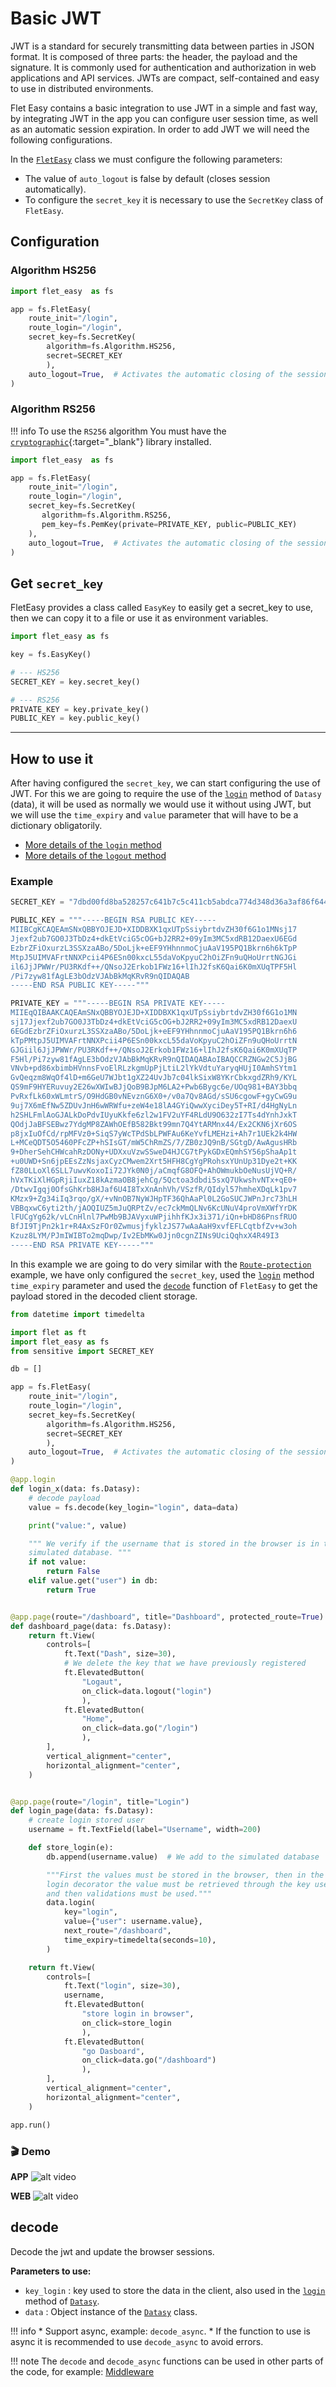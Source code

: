 # Basic JWT
JWT is a standard for securely transmitting data between parties in JSON format. It is composed of three parts: the header, the payload and the signature. It is commonly used for authentication and authorization in web applications and API services. JWTs are compact, self-contained and easy to use in distributed environments.

Flet Easy contains a basic integration to use JWT in a simple and fast way, by integrating JWT in the app you can configure user session time, as well as an automatic session expiration. In order to add JWT we will need the following configurations.

In the [`FletEasy`](/flet-easy/0.2.4/how-to-use/#fleteasy) class we must configure the following parameters:

* The value of `auto_logout` is false by default (closes session automatically).
* To configure the `secret_key` it is necessary to use the `SecretKey` class of `FletEasy`.

## Configuration

### Algorithm HS256
```python title="main.py" hl_lines="6-9"
import flet_easy  as fs

app = fs.FletEasy(
    route_init="/login",
    route_login="/login",
    secret_key=fs.SecretKey(
        algorithm=fs.Algorithm.HS256,
        secret=SECRET_KEY
        ),
    auto_logout=True,  # Activates the automatic closing of the session.
)
```

### Algorithm RS256

!!! info
    To use the `RS256` algorithm You must have the [`cryptographic`](https://github.com/pyca/cryptography){:target="_blank"} library installed.

```python title="main.py" hl_lines="6-9"
import flet_easy  as fs

app = fs.FletEasy(
    route_init="/login",
    route_login="/login",
    secret_key=fs.SecretKey(
       algorithm=fs.Algorithm.RS256,
       pem_key=fs.PemKey(private=PRIVATE_KEY, public=PUBLIC_KEY)
    ),
    auto_logout=True,  # Activates the automatic closing of the session.
)
```

## Get `secret_key`
FletEasy provides a class called `EasyKey` to easily get a secret_key to use, then we can copy it to a file or use it as environment variables.

```python
import flet_easy as fs

key = fs.EasyKey()

# --- HS256
SECRET_KEY = key.secret_key()

# --- RS256
PRIVATE_KEY = key.private_key()
PUBLIC_KEY = key.public_key()
```

---

## How to use it
After having configured the `secret_key`, we can start configuring the use of JWT. For this we are going to require the use of the [`login`](/flet-easy/0.2.4/customized-app/route-protection) method of `Datasy` (data), it will be used as normally we would use it without using JWT, but we will use the `time_expiry` and `value` parameter that will have to be a dictionary obligatorily.

* [More details of the `login` method](/flet-easy/0.2.4/customized-app/route-protection/#login)
* [More details of the `logout` method](/flet-easy/0.2.4/customized-app/route-protection/#logout)

### Example
```python title="sensitive.py"
SECRET_KEY = "7dbd00fd8ba528257c641b7c5c411cb5abdca774d348d36a3af86f644b132382a3f3f71361fd4e19d2d2dcbcee6f2769af84cbe372a3a5b9db35d3d2707e1d0a"

PUBLIC_KEY = """-----BEGIN RSA PUBLIC KEY-----
MIIBCgKCAQEAmSNxQBBYOJEJD+XIDDBXK1qxUTpSsiybrtdvZH30f6G1o1MNsj17
Jjexf2ub7GO0J3TbDz4+dkEtVciG5cOG+bJ2RR2+09yIm3MC5xdRB12DaexU6EGd
EzbrZFiOxurzL3SSXzaABo/5DoLjk+eEF9YHhnnmoCjuAaV195PQ1Bkrn6h6kTpP
MtpJ5UIMVAFrtNNXPcii4P6ESn00kxcL55daVoKpyuC2hOiZFn9uQHoUrrtNGJGi
il6JjJPWWr/PU3RKdf++/QNsoJ2Erkob1FWz16+lIhJ2fsK6Qai6K0mXUqTPF5Hl
/Pi7zyw81fAgLE3bOdzVJAbBkMqKRvR9nQIDAQAB
-----END RSA PUBLIC KEY-----"""

PRIVATE_KEY = """-----BEGIN RSA PRIVATE KEY-----
MIIEqQIBAAKCAQEAmSNxQBBYOJEJD+XIDDBXK1qxUTpSsiybrtdvZH30f6G1o1MN
sj17Jjexf2ub7GO0J3TbDz4+dkEtVciG5cOG+bJ2RR2+09yIm3MC5xdRB12DaexU
6EGdEzbrZFiOxurzL3SSXzaABo/5DoLjk+eEF9YHhnnmoCjuAaV195PQ1Bkrn6h6
kTpPMtpJ5UIMVAFrtNNXPcii4P6ESn00kxcL55daVoKpyuC2hOiZFn9uQHoUrrtN
GJGiil6JjJPWWr/PU3RKdf++/QNsoJ2Erkob1FWz16+lIhJ2fsK6Qai6K0mXUqTP
F5Hl/Pi7zyw81fAgLE3bOdzVJAbBkMqKRvR9nQIDAQABAoIBAQCCRZNGw2C5JjBG
VNvb+pd86xbimbHVnnsFvoElRLzkgmUpPjLtiL2lYkVdtuYaryqHUjI0AmhSYtm1
GvQeqzm8WqOf4lD+m6GeU7WJbt1gXZ24UvJb7c04lkSixW8YKrCbkxgdZRh9/KYL
QS9mF9HYERuvuy2E26wXWIwBJjQoB9BJpM6LA2+Pwb6Bygc6e/UOq981+BAY3bbq
PvRxfLk60xWLmtrS/O9HdGB0vNEvznG6X0+/v0a7Qv8AGd/sSU6cgowF+gyCwG9u
9uj7X6mEfNw5ZDUvJnH6wWRWfu+zeW4e18lA4GYiQwwXyciDey5T+RI/d4HgNyLn
h2SHLFmlAoGJALkDoPdvIUyuKkfe6zl2w1FV2uYF4RLdU9O632zI7Ts4dYnhJxkT
QOdjJaBFSEBwz7YdgMP8ZAWhOEfB582Bkt99mn7Q4YtARMnx44/Ex2CKN6jXr6OS
p8jxIuOfCd/rpMFVz0+SiqS7yWcTPdSbLPWFAu6KeYvfLMEHzi+Ah7r1UEk2k4HW
L+MCeQDT5O5460PFcZP+hSIsGT/mW5ChRmZS/7/ZB0zJQ9nB/SGtgD/AwAgusHRb
9+DherSehCHWcahRzDONy+UDXxuVzwSSweD4HJCG7tPykGDxEQmhSY56pShaAp1t
+u0UWD+Sn6jpEEsZzNsjaxCyzCMwem2Xrt5HFH8CgYgPRohsxYUnUp31Dye2t+KK
fZ80LLoXl6SLL7uwvKoxoIi72JYk0N0j/aCmqfG8OFQ+AhOWmukbOeNusUjVQ+R/
hVxTKiXlHGpRjiIuxZ18kAzmaOB8jehCg/5Qctoa3dbdi5sxQ7UkwshvNTx+qE0+
/DtwvIgqj0OfsGhKrb8HJaf6U4I8TxXnAnhVh/VSzfR/QIdyl57hmheXDqLk1pv7
KMzx9+Zg34iIq3rqo/gX/+vNnOB7NyWJHpTF36QhAaPl0L2GoSUCJWPnJrc73hLH
VBBqxwC6yti2th/jAOQIUZ5mJuQRPtZv/ec7ckMmQLNv6KcUNuV4proVmXWfYrDK
lFUCgYg62k/vLCnHlnl7PwMb9BJAVyxuWPjihhfKJx3i371/iQn+bHD86PnsfRUO
BfJI9TjPn2k1r+R4AxSzFOr0ZwmusjfyklzJS77wAaAaH9xvfEFLCqtbfZv+w3oh
Kzuz8LYM/PJmIWIBTo2mqDwp/Iv2EbMKw0Jjn0cgnZINs9UciQqhxX4R49I3
-----END RSA PRIVATE KEY-----"""
```

In this example we are going to do very similar with the [`Route-protection`](/flet-easy/0.2.4/customized-app/route-protection/#example) example, we have only configured the `secret_key`, used the [`login`](/flet-easy/0.2.4/customized-app/route-protection/#login) method `time_expiry` parameter and used the [`decode`](/flet-easy/0.2.4/basic-jwt/#decode) function of `FletEasy` to get the payload stored in the decoded client storage.

```python title="main.py"  hl_lines="12-15 22 42 65-70 78"
from datetime import timedelta

import flet as ft
import flet_easy as fs
from sensitive import SECRET_KEY

db = []

app = fs.FletEasy(
    route_init="/login",
    route_login="/login",
    secret_key=fs.SecretKey(
        algorithm=fs.Algorithm.HS256,
        secret=SECRET_KEY
        ),
    auto_logout=True,  # Activates the automatic closing of the session.
)

@app.login
def login_x(data: fs.Datasy):
    # decode payload
    value = fs.decode(key_login="login", data=data)

    print("value:", value)

    """ We verify if the username that is stored in the browser is in the
    simulated database. """
    if not value:
        return False
    elif value.get("user") in db:
        return True


@app.page(route="/dashboard", title="Dashboard", protected_route=True)
def dashboard_page(data: fs.Datasy):
    return ft.View(
        controls=[
            ft.Text("Dash", size=30),
            # We delete the key that we have previously registered
            ft.ElevatedButton(
                "Logaut",
                on_click=data.logout("login")
                ),
            ft.ElevatedButton(
                "Home",
                on_click=data.go("/login")
                ),
        ],
        vertical_alignment="center",
        horizontal_alignment="center",
    )


@app.page(route="/login", title="Login")
def login_page(data: fs.Datasy):
    # create login stored user
    username = ft.TextField(label="Username", width=200)

    def store_login(e):
        db.append(username.value)  # We add to the simulated database

        """First the values must be stored in the browser, then in the
        login decorator the value must be retrieved through the key used
        and then validations must be used."""
        data.login(
            key="login",
            value={"user": username.value},
            next_route="/dashboard",
            time_expiry=timedelta(seconds=10),
        )

    return ft.View(
        controls=[
            ft.Text("login", size=30),
            username,
            ft.ElevatedButton(
                "store login in browser",
                on_click=store_login
                ),
            ft.ElevatedButton(
                "go Dasboard",
                on_click=data.go("/dashboard")
                ),
        ],
        vertical_alignment="center",
        horizontal_alignment="center",
    )

app.run()
```
### 🎬 **Demo**
**APP**
![alt video](assets/gifs/jwt-app.gif "jwt")

**WEB**
![alt video](assets/gifs/jwt-web.gif "jwt")

## decode
Decode the jwt and update the browser sessions.

**Parameters to use:**

* `key_login` : key used to store the data in the client, also used in the [`login`](/flet-easy/0.2.4/customized-app/route-protection/#login) method of [`Datasy`](/flet-easy/0.2.4/how-to-use/#datasy-data).
* `data` : Object instance of the [`Datasy`](/flet-easy/0.2.4/how-to-use/#datasy-data) class.

!!! info
    * Support async, example: `decode_async`.
    * If the function to use is async it is recommended to use `decode_async` to avoid errors.

!!! note
    The `decode` and `decode_async` functions can be used in other parts of the code, for example: [Middleware](/flet-easy/0.2.4/middleware)